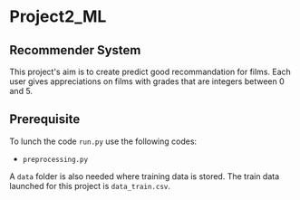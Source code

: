 # Project2_ML
## Recommender System
This project's aim is to create predict good recommandation for films. Each user gives appreciations on films with grades that are integers between 0 and 5.

## Prerequisite
To lunch the code `run.py` use the following codes:
* `preprocessing.py`

A `data` folder is also needed where training data is stored. The train data launched for this project is `data_train.csv`.
